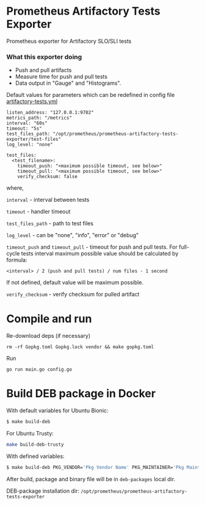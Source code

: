 # Prometheus Artifactory Tests Exporter
Prometheus exporter for Artifactory SLO/SLI tests

### What this exporter doing
- Push and pull artifacts
- Measure time for push and pull tests
- Data output in "Gauge" and "Histograms".

Default values for parameters which can be redefined in config file [artifactory-tests.yml](dpkg-sources/dirs/opt/prometheus/prometheus-artifactory-tests-exporter/artifactory-tests.yml)

```
listen_address: "127.0.0.1:9702"
metrics_path: "/metrics"
interval: "60s"
timeout: "5s"
test_files_path: "/opt/prometheus/prometheus-artifactory-tests-exporter/test-files"
log_level: "none"

test_files:
  <test_filename>:
    timeout_push: "<maximum possible timeout, see below>"
    timeout_pull: "<maximum possible timeout, see below>"
    verify_checksum: false
```

where,

`interval` - interval between tests

`timeout` - handler timeout

`test_files_path` - path to test files

`log_level` - can be "none", "info", "error" or "debug"

`timeout_push` and `timeout_pull` - timeout for push and pull tests. For full-cycle tests interval maximum possible value should be calculated by formula:
```
<interval> / 2 (push and pull tests) / num files - 1 second
```
If not defined, default value will be maximum possible.

`verify_checksum` - verify checksum for pulled artifact

# Compile and run

Re-download deps (if necessary)
```
rm -rf Gopkg.toml Gopkg.lock vendor && make gopkg.toml
```

Run
```
go run main.go config.go
```

# Build DEB package in Docker

With default variables for Ubuntu Bionic:
```bash
$ make build-deb
```
For Ubuntu Trusty:
```bash
make build-deb-trusty
```

With defined variables:
```bash
$ make build-deb PKG_VENDOR='Pkg Vendor Name' PKG_MAINTAINER='Pkg Maintainer' PKG_URL='http://example.com/no-uri-given'
```

After build, package and binary file will be in `deb-packages` local dir.

DEB-package installation dir: `/opt/prometheus/prometheus-artifactory-tests-exporter`
